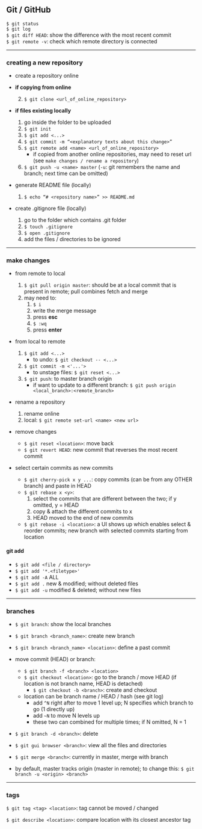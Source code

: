 ## Git / GitHub

`$ git status`  
`$ git log`  
`$ git diff HEAD`: show the difference with the most recent commit  
`$ git remote -v`: check which remote directory is connected

---

### creating a new repository

- create a repository online

- **if copying from online**

    2. `$ git clone <url_of_online_repository>`

- **if files existing locally**

    1. go inside the folder to be uploaded
    2. `$ git init`
    4. `$ git add <...>`
    5. `$ git commit -m “<explanatory texts about this change>”`
    6. `$ git remote add <name> <url_of_online_repository>`
        * if copied from another online repositories, may need to reset url (see `make changes / rename a repository`)
    7. `$ git push -u <name> master` (`-u`: git remembers the name and branch; next time can be omitted)

- generate README file (locally)
    1. `$ echo “# <repository name>” >> README.md`

- create .gitignore file (locally)
    1. go to the folder which contains .git folder
    2. `$ touch .gitignore`
    3. `$ open .gitignore`
    4. add the files / directories to be ignored

---

### make changes

- from remote to local
    1. `$ git pull origin master`: should be at a local commit that is present in remote; pull combines fetch and merge
    2. may need to:
        1. `$ i`
        2. write the merge message
        3. press **esc**
        4. `$ :wq`
        5. press **enter**
        
- from local to remote
    1. `$ git add <...>`
        * to undo: `$ git checkout -- <...>`
    2. `$ git commit -m <'...'>`
        * to unstage files: `$ git reset <...>`
    3. `$ git push`: to master branch origin
        * if want to update to a different branch: `$ git push origin <local_branch>:<remote_branch>`

- rename a repository
    1. rename online
    2. local: `$ git remote set-url <name> <new url>`

- remove changes
    * `$ git reset <location>`: move back
    * `$ git revert HEAD`: new commit that reverses the most recent commit

- select certain commits as new commits
    * `$ git cherry-pick x y ...`: copy commits (can be from any OTHER branch) and paste in HEAD
    * `$ git rebase x <y>`:
      1. select the commits that are different between the two; if y omitted, y = HEAD
      2. copy & attach the different commits to x
      3. HEAD moved to the end of new commits
    * `$ git rebase -i <location>`: a UI shows up which enables select & reorder commits; new branch with selected commits starting from location

#### git add

* `$ git add <file / directory>`
* `$ git add '*.<filetype>'`
* `$ git add -A` ALL
* `$ git add .` new & modified; without deleted files
* `$ git add -u` modified & deleted; without new files

---

### branches

* `$ git branch`: show the local branches
* `$ git branch <branch_name>`: create new branch
* `$ git branch <branch_name> <location>`: define a past commit

* move commit (HEAD) or branch:
    * `$ git branch -f <branch> <location>`
    * `$ git checkout <location>`: go to the branch / move HEAD (if location is not branch name, HEAD is detached)
        * `$ git checkout -b <branch>`: create and checkout
    * location can be branch name / HEAD / hash (see git log)
        * add `^N` right after to move 1 level up; N specifies which branch to go (1 directly up)
        * add `~N` to move N levels up
        * these two can combined for multiple times; if N omitted, N = 1

* `$ git branch -d <branch>`: delete

* `$ git gui browser <branch>`: view all the files and directories

* `$ git merge <branch>`: currently in master, merge with branch

* by default, master tracks origin (master in remote); to change this: `$ git branch -u <origin> <branch>`

---

### tags

`$ git tag <tag> <location>`: tag cannot be moved / changed

`$ git describe <location>`: compare location with its closest ancestor tag
